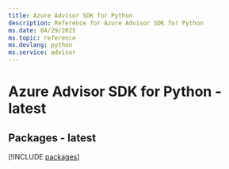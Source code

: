 ```yaml
---
title: Azure Advisor SDK for Python
description: Reference for Azure Advisor SDK for Python
ms.date: 04/29/2025
ms.topic: reference
ms.devlang: python
ms.service: advisor
---
```

# Azure Advisor SDK for Python - latest
## Packages - latest
[!INCLUDE [packages](advisor-index.md)]